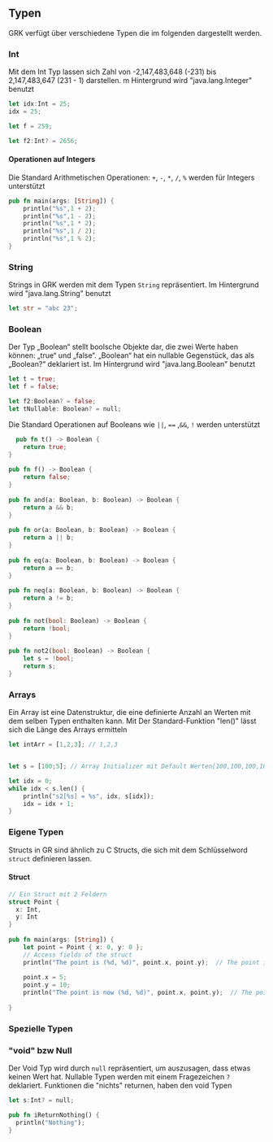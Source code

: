 ## Typen

GRK verfügt über verschiedene Typen die im folgenden dargestellt werden.

### Int
Mit dem Int Typ lassen sich Zahl von -2,147,483,648 (-231) bis  2,147,483,647 (231 - 1) darstellen. m Hintergrund wird "java.lang.Integer" benutzt

```rust
let idx:Int = 25;
idx = 25;

let f = 259;

let f2:Int? = 2656;
```
#### Operationen auf Integers
Die Standard Arithmetischen Operationen: `+`, `-`, `*`, `/`, `%` werden für Integers unterstützt

```rust
pub fn main(args: [String]) {  
    println("%s",1 + 2);  
    println("%s",1 - 2);  
    println("%s",1 * 2);  
    println("%s",1 / 2);  
    println("%s",1 % 2);  
}
```

### String
Strings in GRK werden mit dem Typen `String` repräsentiert. Im Hintergrund wird "java.lang.String" benutzt

```rust
let str = "abc 23";
```

### Boolean
Der Typ „Boolean“ stellt boolsche Objekte dar, die zwei Werte haben können: „true“ und „false“. „Boolean“ hat ein nullable Gegenstück, das als „Boolean?“ deklariert ist. Im Hintergrund wird "java.lang.Boolean" benutzt

```rust
let t = true;
let f = false;

let f2:Boolean? = false;
let tNullable: Boolean? = null;
```

Die Standard Operationen auf Booleans wie `||`, `==` ,`&&`, `!` werden unterstützt

```rust
  pub fn t() -> Boolean {  
    return true;  
}  
  
pub fn f() -> Boolean {  
    return false;  
}  
  
pub fn and(a: Boolean, b: Boolean) -> Boolean {  
    return a && b;  
}  
  
pub fn or(a: Boolean, b: Boolean) -> Boolean {  
    return a || b;  
}  
  
pub fn eq(a: Boolean, b: Boolean) -> Boolean {  
    return a == b;  
}  
  
pub fn neq(a: Boolean, b: Boolean) -> Boolean {  
    return a != b;  
}  
  
pub fn not(bool: Boolean) -> Boolean {  
    return !bool;  
}  
  
pub fn not2(bool: Boolean) -> Boolean {  
    let s = !bool;  
    return s;  
}
```

### Arrays
Ein Array ist eine Datenstruktur, die eine definierte Anzahl an Werten mit dem selben Typen enthalten kann. 
Mit Der Standard-Funktion "len()" lässt sich die Länge des Arrays ermitteln
```rust
let intArr = [1,2,3]; // 1,2,3


let s = [100;5]; // Array Initializer mit Default Werten[100,100,100,100]

let idx = 0;  
while idx < s.len() {  
    println("s2[%s] = %s", idx, s[idx]);  
    idx = idx + 1;  
}
```


### Eigene Typen
Structs in GR sind ähnlich zu C Structs, die sich mit dem Schlüsselword `struct` definieren lassen.
#### Struct

```rust
// Ein Struct mit 2 Feldern
struct Point {  
  x: Int,  
  y: Int  
}  
  
pub fn main(args: [String]) {  
    let point = Point { x: 0, y: 0 };  
    // Access fields of the struct  
    println("The point is (%d, %d)", point.x, point.y);  // The point is (0, 0)
  
    point.x = 5;  
    point.y = 10;  
    println("The point is now (%d, %d)", point.x, point.y);  // The point is now (5, 10)
 
}

```



### Spezielle Typen
### "void" bzw Null
Der Void Typ wird durch `null` repräsentiert, um auszusagen, dass etwas keinen Wert hat. Nullable Typen werden mit einem Fragezeichen `?`  deklariert. Funktionen die "nichts" returnen, haben den void Typen

```rust
let s:Int? = null;
```

```rust
pub fn iReturnNothing() {
  println("Nothing");
}
```